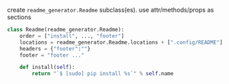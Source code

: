 create `readme_generator.Readme` subclass(es). use attr/methods/props as sections

```python
class Readme(readme_generator.Readme):
    order = ["install", ..., "footer"]
    locations = readme_generator.Readme.locations + [".config/README"]
    headers = {"footer":""}
    footer = "footer ..."

    def install(self):
        return "`$ [sudo] pip install %s`" % self.name
```
